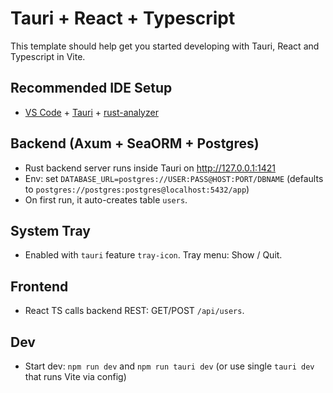 # Tauri + React + Typescript

This template should help get you started developing with Tauri, React and Typescript in Vite.

## Recommended IDE Setup

- [VS Code](https://code.visualstudio.com/) + [Tauri](https://marketplace.visualstudio.com/items?itemName=tauri-apps.tauri-vscode) + [rust-analyzer](https://marketplace.visualstudio.com/items?itemName=rust-lang.rust-analyzer)

## Backend (Axum + SeaORM + Postgres)

- Rust backend server runs inside Tauri on http://127.0.0.1:1421
- Env: set `DATABASE_URL=postgres://USER:PASS@HOST:PORT/DBNAME` (defaults to `postgres://postgres:postgres@localhost:5432/app`)
- On first run, it auto-creates table `users`.

## System Tray

- Enabled with `tauri` feature `tray-icon`. Tray menu: Show / Quit.

## Frontend

- React TS calls backend REST: GET/POST `/api/users`.

## Dev

- Start dev: `npm run dev` and `npm run tauri dev` (or use single `tauri dev` that runs Vite via config)
